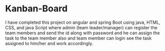 # Kanban-Board
I have completed this project on angular and spring Boot using java, HTML, CSS, and java Script where admin (team leader/manager) can register the team members and send the id along with password and he can assign the task to the team member also and team member can login see the task assigned to him/her and work accordingly. 
